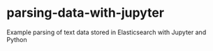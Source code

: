 # parsing-data-with-jupyter
Example parsing of text data stored in Elasticsearch with Jupyter and Python
